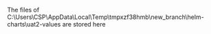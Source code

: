 The files of C:\Users\CSP\AppData\Local\Temp\tmpxzf38hmb\new_branch\helm-charts\uat2-values are stored here